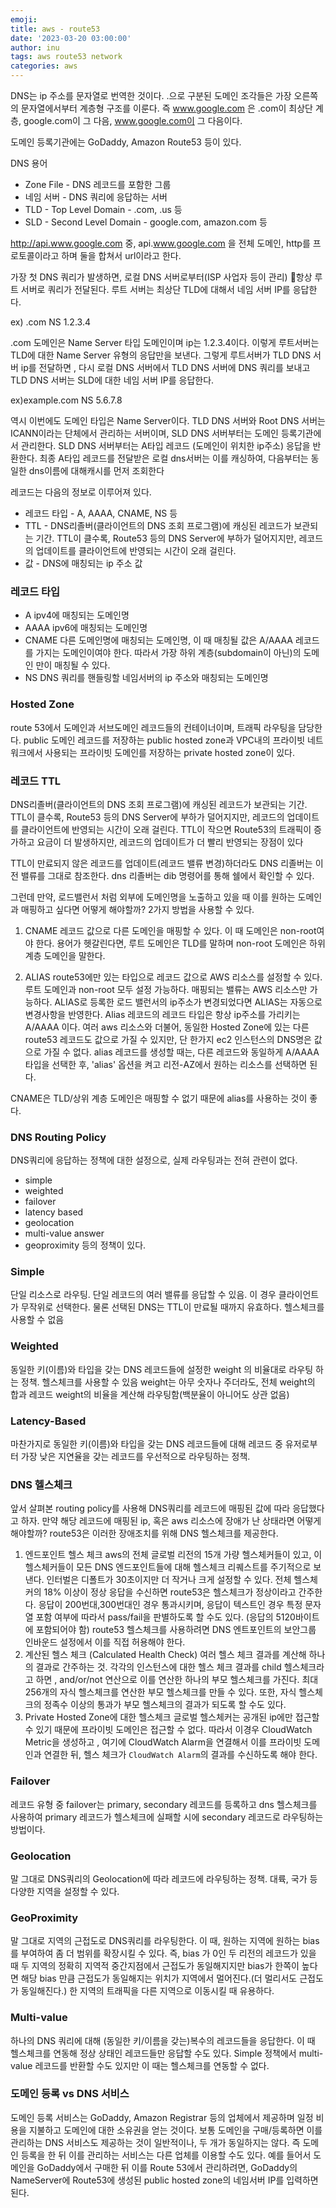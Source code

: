 ```yaml
---
emoji:
title: aws - route53
date: '2023-03-20 03:00:00'
author: inu
tags: aws route53 network
categories: aws 
---
```


DNS는 ip 주소를 문자열로 번역한 것이다.
.으로 구분된 도메인 조각들은 가장 오른쪽의 문자열에서부터 계층형 구조를 이룬다.
즉 www.google.com 은 .com이 최상단 계층, google.com이 그 다음, www.google.com이 그 다음이다.

도메인 등록기관에는 GoDaddy, Amazon Route53 등이 있다.

DNS 용어

- Zone File - DNS 레코드를 포함한 그룹
- 네임 서버 - DNS 쿼리에 응답하는 서버
- TLD - Top Level Domain - .com, .us 등
- SLD - Second Level Domain - google.com,  amazon.com 등

http://api.www.google.com 중,  api.www.google.com 을 전체 도메인, http를 프로토콜이라고 하며 둘을 합쳐서 url이라고 한다.

가장 첫 DNS 쿼리가 발생하면, 로컬 DNS 서버로부터(ISP 사업자 등이 관리) 항상 루트 서버로 쿼리가 전달된다. 루트 서버는 최상단 TLD에 대해서 네임 서버 IP를 응답한다.

ex) .com NS 1.2.3.4

 .com 도메인은 Name Server 타입 도메인이며 ip는 1.2.3.4이다. 이렇게 루트서버는 TLD에 대한 Name Server 유형의 응답만을 보낸다.
그렇게 루트서버가 TLD DNS 서버 ip를 전달하면 , 다시 로컬 DNS 서버에서 TLD DNS 서버에 DNS 쿼리를 보내고 TLD DNS 서버는 SLD에 대한 네임 서버 IP를 응답한다.

ex)example.com NS 5.6.7.8

역시 이번에도 도메인 타입은 Name Server이다.
TLD DNS 서버와 Root DNS 서버는 ICANN이라는 단체에서 관리하는 서버이며, SLD DNS 서버부터는 도메인 등록기관에서 관리한다.
SLD DNS 서버부터는 A타입 레코드 (도메인이 위치한 ip주소) 응답을 반환한다.
최종 A타입 레코드를 전달받은 로컬 dns서버는 이를 캐싱하여, 다음부터는 동일한 dns이름에 대해캐시를 먼저 조회한다


레코드는 다음의 정보로 이루어져 있다.
- 레코드 타입 - A, AAAA, CNAME, NS 등
- TTL - DNS리졸버(클라이언트의 DNS 조회 프로그램)에 캐싱된 레코드가 보관되는 기간. TTL이 클수록, Route53 등의 DNS Server에 부하가 덜어지지만, 레코드의 업데이트를 클라이언트에 반영되는 시간이 오래 걸린다.
- 값 - DNS에 매칭되는 ip 주소 값

### 레코드 타입

- A
  ipv4에 매칭되는 도메인명
- AAAA
  ipv6에 매칭되는 도메인명
- CNAME
  다른 도메인명에 매칭되는 도메인명, 이 때 매칭될 값은 A/AAAA 레코드를 가지는 도메인이여야 한다. 따라서 가장 하위 계층(subdomain이 아닌)의 도메인 만이 매칭될 수 있다.
- NS
  DNS 쿼리를 핸들링할 네임서버의 ip 주소와 매칭되는 도메인명

### Hosted Zone

route 53에서 도메인과 서브도메인 레코드들의 컨테이너이며, 트래픽 라우팅을 담당한다.
public 도메인 레코드를 저장하는 public hosted zone과 VPC내의 프라이빗 네트워크에서 사용되는 프라이빗 도메인를 저장하는 private hosted zone이 있다.

### 레코드 TTL
DNS리졸버(클라이언트의 DNS 조회 프로그램)에 캐싱된 레코드가 보관되는 기간. TTL이 클수록, Route53 등의 DNS Server에 부하가 덜어지지만, 레코드의 업데이트를 클라이언트에 반영되는 시간이 오래 걸린다.
TTL이 작으면 Route53의 트래픽이 증가하고 요금이 더 발생하지만, 레코드의 업데이트가 더 빨리 반영되는 장점이 있다

TTL이 만료되지 않은 레코드를 업데이트(레코드 밸류 변경)하더라도 DNS 리졸버는 이전 밸류를 그대로 참조한다. dns 리졸버는 dib 명령어를 통해 쉘에서 확인할 수 있다.

그런데 만약, 로드밸런서 처럼 외부에 도메인명을 노출하고 있을 때 이를 원하는 도메인과 매핑하고 싶다면 어떻게 해야할까? 2가지 방법을 사용할 수 있다.

1. CNAME
   레코드 값으로 다른 도메인을 매핑할 수 있다. 이 때 도메인은 non-root여야 한다. 용어가 헷갈린다면, 루트 도메인은 TLD를 말하며 non-root 도메인은 하위 계층 도메인을 말한다.

2. ALIAS
   route53에만 있는 타입으로 레코드 값으로 AWS 리소스를 설정할 수 있다. 루트 도메인과 non-root 모두 설정 가능하다. 매핑되는 밸류는 AWS 리소스만 가능하다. ALIAS로 등록한 로드 밸런서의 ip주소가 변경되었다면 ALIAS는 자동으로 변경사항을 반영한다. Alias 레코드의 레코드 타입은 항상 ip주소를 가리키는 A/AAAA 이다.
   여러 aws 리소스와 더불어, 동일한 Hosted Zone에 있는 다른 route53 레코드도 값으로 가질 수 있지만, 단 한가지 ec2 인스턴스의 DNS명은 값으로 가질 수 없다.
   alias 레코드를 생성할 때는, 다른 레코드와 동일하게 A/AAAA 타입을 선택한 후, 'alias' 옵션을 켜고 리전-AZ에서 원하는 리소스를 선택하면 된다.

CNAME은 TLD/상위 계층 도메인은 매핑할 수 없기 때문에 alias를 사용하는 것이 좋다.

### DNS Routing Policy

DNS쿼리에 응답하는 정책에 대한 설정으로, 실제 라우팅과는 전혀 관련이 없다.
- simple
- weighted
- failover
- latency based
- geolocation
- multi-value answer
- geoproximity
  등의 정책이 있다.

### Simple
단일 리소스로 라우팅. 단일 레코드의 여러 밸류를 응답할 수 있음. 이 경우 클라이언트가 무작위로 선택한다. 물론 선택된 DNS는 TTL이 만료될 때까지 유효하다. 헬스체크를 사용할 수 없음

### Weighted
동일한 키(이름)와 타입을 갖는 DNS 레코드들에 설정한 weight 의 비율대로 라우팅 하는 정책. 헬스체크를 사용할 수 있음 weight는 아무 숫자나 주더라도, 전체 weight의 합과 레코드 weight의 비율을 계산해 라우팅함(백분율이 아니어도 상관 없음)

### Latency-Based

마찬가지로 동일한 키(이름)와 타입을 갖는 DNS 레코드들에 대해 레코드 중 유저로부터 가장 낮은 지연율을 갖는 레코드를 우선적으로 라우팅하는 정책.

### DNS 헬스체크

앞서 살펴본 routing policy를 사용해 DNS쿼리를 레코드에 매핑된 값에 따라 응답했다고 하자. 만약 해당 레코드에 매핑된 ip, 혹은 aws 리소스에 장애가 난 상태라면 어떻게 해야할까? route53은 이러한 장애조치를 위해 DNS 헬스체크를 제공한다.

1. 엔드포인트 헬스 체크
   aws의 전체 글로벌 리전의 15개 가량 헬스체커들이 있고, 이 헬스체커들이 모든 DNS 엔드포인트들에 대해 헬스체크 리퀘스트를 주기적으로	보낸다. 인터벌은 디폴트가 30초이지만 더 작거나 크게 설정할 수 있다. 전체 헬스체커의 18% 이상이 정상 응답을 수신하면 route53은 헬스체크가 정상이라고 간주한다. 응답이 200번대,300번대인 경우 통과시키며, 응답이 텍스트인 경우 특정 문자열 포함 여부에 따라서 pass/fail을 판별하도록 할 수도 있다. (응답의 5120바이트에 포함되어야 함)
   route53 헬스체크를 사용하려면 DNS 엔트포인트의 보안그룹 인바운드 설정에서 이를 직접 허용해야 한다.
2. 계산된 헬스 체크 (Calculated Health Check)
   여러 헬스 체크 결과를 계산해 하나의 결과로 간주하는 것. 각각의 인스턴스에 대한 헬스 체크 결과를 child 헬스체크라고 하면 , and/or/not 연산으로 이를 연산한 하나의 부모 헬스체크를 가진다. 최대 256개의 자식 헬스체크를 연산한 부모 헬스체크를 만들 수 있다. 또한, 자식 헬스체크의 정족수 이상의 통과가 부모 헬스체크의 결과가 되도록 할 수도 있다.
3. Private Hosted Zone에 대한 헬스체크
   글로벌 헬스체커는 공개된 ip에만 접근할 수 있기 때문에 프라이빗 도메인은 접근할 수 없다. 따라서 이경우 CloudWatch Metric을 생성하고 , 여기에 CloudWatch Alarm을 연결해서 이를 프라이빗 도메인과 연결한 뒤, 헬스 체크가 `CloudWatch Alarm`의 결과를 수신하도록 해야 한다.

### Failover
레코드 유형 중 failover는 primary, secondary 레코드를 등록하고 dns 헬스체크를 사용하여  primary 레코드가 헬스체크에 실패할 시에 secondary 레코드로 라우팅하는 방법이다.

### Geolocation

말 그대로 DNS쿼리의 Geolocation에 따라 레코드에 라우팅하는 정책. 대륙, 국가 등 다양한 지역을 설정할 수 있다.

### GeoProximity

말 그대로 지역의 근접도로 DNS쿼리를 라우팅한다. 이 때, 원하는 지역에 원하는 bias를 부여하여 좀 더 범위를 확장시킬 수 있다. 즉, bias 가 0인 두 리전의 레코드가 있을 때 두 지역의 정확히 지역적 중간지점에서 근접도가 동일해지지만 bias가 한쪽이 높다면  해당 bias 만큼 근접도가 동일해지는 위치가 지역에서 멀어진다.(더 멀리서도 근접도가 동일해진다.) 한 지역의 트래픽을 다른 지역으로 이동시킬 때 유용하다.

### Multi-value

하나의 DNS 쿼리에 대해 (동일한 키/이름을 갖는)복수의 레코드들을 응답한다. 이 때 헬스체크를 연동해 정상 상태인 레코드들만 응답할 수도 있다. Simple 정책에서 multi-value 레코드를 반환할 수도 있지만 이 때는 헬스체크를 연동할 수 없다.

### 도메인 등록 vs DNS 서비스

도메인 등록 서비스는 GoDaddy, Amazon Registrar 등의 업체에서 제공하며 일정 비용을 지불하고 도메인에 대한 소유권을 얻는 것이다. 보통 도메인을 구매/등록하면 이를 관리하는 DNS 서비스도 제공하는 것이 일반적이나, 두 개가 동일하지는 않다. 즉 도메인 등록을 한 뒤 이를 관리하는 서비스는 다른 업체를 이용할 수도 있다. 예를 들어서 도메인을 GoDaddy에서 구매한 뒤 이를 Route 53에서 관리하려면, GoDaddy의 NameServer에 Route53에 생성된 public hosted zone의 네임서버 IP를 입력하면 된다.

```toc
```